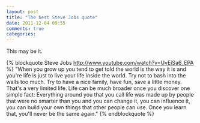 ```yaml
---
layout: post
title: "The best Steve Jobs quote"
date: 2011-12-04 09:55
comments: true
categories: 
---
```


This may be it.

{% blockquote Steve Jobs http://www.youtube.com/watch?v=UvEiSa6_EPA %}
"When you grow up you tend to get told the world is the way it is and you're life is just to live your life inside the world. Try not to bash into the walls too much. Try to have a nice family, have fun, save a little money. That's a very limited life. Life can be much broader once you discover one simple fact: Everything around you that you call life was made up by people that were no smarter than you and you can change it, you can influence it, you can build your own things that other people can use. Once you learn that, you'll never be the same again."
{% endblockquote %}